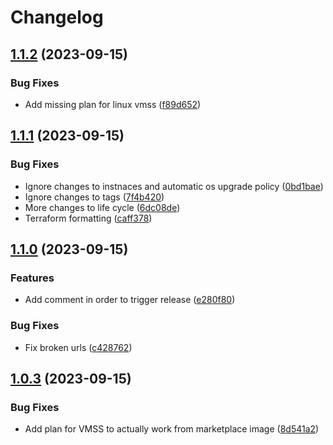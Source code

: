 # Changelog

## [1.1.2](https://github.com/amestofortytwo/terraform-azurerm-selfhostedrunnervmss/compare/v1.1.1...v1.1.2) (2023-09-15)


### Bug Fixes

* Add missing plan for linux vmss ([f89d652](https://github.com/amestofortytwo/terraform-azurerm-selfhostedrunnervmss/commit/f89d652d3d09cb311926b813c060d6930f984245))

## [1.1.1](https://github.com/amestofortytwo/terraform-azurerm-selfhostedrunnervmss/compare/v1.1.0...v1.1.1) (2023-09-15)


### Bug Fixes

* Ignore changes to instnaces and automatic os upgrade policy ([0bd1bae](https://github.com/amestofortytwo/terraform-azurerm-selfhostedrunnervmss/commit/0bd1bae49db4bad71e39189f3d9956b15a162849))
* Ignore changes to tags ([7f4b420](https://github.com/amestofortytwo/terraform-azurerm-selfhostedrunnervmss/commit/7f4b420d0a1fcf10c3cf39bdd691c914b4ffd6a2))
* More changes to life cycle ([6dc08de](https://github.com/amestofortytwo/terraform-azurerm-selfhostedrunnervmss/commit/6dc08dea3e5d52cd3fac54c705985fda35b9dcb2))
* Terraform formatting ([caff378](https://github.com/amestofortytwo/terraform-azurerm-selfhostedrunnervmss/commit/caff378166502ca409072d735c457ba0715a363d))

## [1.1.0](https://github.com/amestofortytwo/terraform-azurerm-selfhostedrunnervmss/compare/v1.0.3...v1.1.0) (2023-09-15)


### Features

* Add comment in order to trigger release ([e280f80](https://github.com/amestofortytwo/terraform-azurerm-selfhostedrunnervmss/commit/e280f80c1cb115963b9e31f717a5f50890e51091))


### Bug Fixes

* Fix broken urls ([c428762](https://github.com/amestofortytwo/terraform-azurerm-selfhostedrunnervmss/commit/c4287620fbfe6a03b3d82ea1351a3d5b7f137ad4))

## [1.0.3](https://github.com/amestofortytwo/terraform-azurerm-selfhostedrunnervmss/compare/v1.0.2...v1.0.3) (2023-09-15)


### Bug Fixes

* Add plan for VMSS to actually work from marketplace image ([8d541a2](https://github.com/amestofortytwo/terraform-azurerm-selfhostedrunnervmss/commit/8d541a2bc71830c4c7149815d8e9963edbb051b2))

